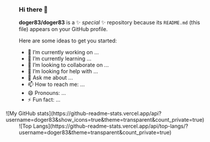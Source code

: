 ### Hi there 👋


**doger83/doger83** is a ✨ _special_ ✨ repository because its `README.md` (this file) appears on your GitHub profile.

Here are some ideas to get you started:

- 🔭 I’m currently working on ...
- 🌱 I’m currently learning ...
- 👯 I’m looking to collaborate on ...
- 🤔 I’m looking for help with ...
- 💬 Ask me about ...
- 📫 How to reach me: ...
- 😄 Pronouns: ...
- ⚡ Fun fact: ...

<div style="float:right;margin:0 10px 0 0">
    ![My GitHub stats](https://github-readme-stats.vercel.app/api?username=doger83&show_icons=true&theme=transparent&count_private=true)
</div>


<div style="float:right;margin:0 10px 0 0">
    ![Top Langs](https://github-readme-stats.vercel.app/api/top-langs/?username=doger83&theme=transparent&count_private=true)
</div>


